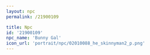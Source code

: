 ```yaml
---
layout: npc
permalink: /21900109

title: Npc
id: '21900109'
npc_name: 'Bunny Gal'
icon_url: 'portrait/npc/02010088_he_skinnyman2_p.png'
---
```

